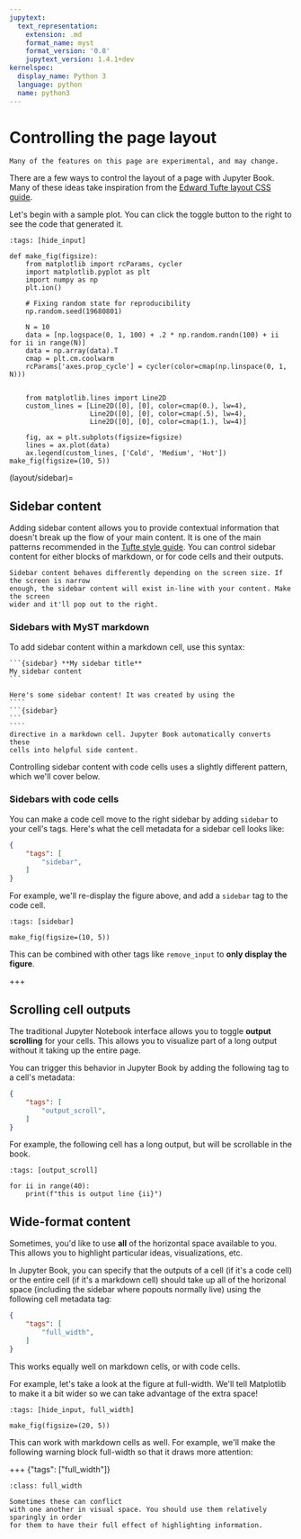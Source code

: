 ```yaml
---
jupytext:
  text_representation:
    extension: .md
    format_name: myst
    format_version: '0.8'
    jupytext_version: 1.4.1+dev
kernelspec:
  display_name: Python 3
  language: python
  name: python3
---
```


# Controlling the page layout

```{warning}
Many of the features on this page are experimental, and may change.
```

There are a few ways to control the layout of a page with Jupyter Book. Many of these
ideas take inspiration from the [Edward Tufte layout CSS guide](https://edwardtufte.github.io/tufte-css/).

Let's begin with a sample plot. You can click the toggle button to the right
to see the code that generated it.

```{code-cell} ipython3
:tags: [hide_input]

def make_fig(figsize):
    from matplotlib import rcParams, cycler
    import matplotlib.pyplot as plt
    import numpy as np
    plt.ion()

    # Fixing random state for reproducibility
    np.random.seed(19680801)

    N = 10
    data = [np.logspace(0, 1, 100) + .2 * np.random.randn(100) + ii for ii in range(N)]
    data = np.array(data).T
    cmap = plt.cm.coolwarm
    rcParams['axes.prop_cycle'] = cycler(color=cmap(np.linspace(0, 1, N)))


    from matplotlib.lines import Line2D
    custom_lines = [Line2D([0], [0], color=cmap(0.), lw=4),
                    Line2D([0], [0], color=cmap(.5), lw=4),
                    Line2D([0], [0], color=cmap(1.), lw=4)]

    fig, ax = plt.subplots(figsize=figsize)
    lines = ax.plot(data)
    ax.legend(custom_lines, ['Cold', 'Medium', 'Hot'])
make_fig(figsize=(10, 5))
```

(layout/sidebar)=
## Sidebar content

Adding sidebar content allows you to provide contextual information that doesn't break
up the flow of your main content. It is one of the main patterns recommended in the
[Tufte style guide](https://edwardtufte.github.io/tufte-css/). You can control
sidebar content for either blocks of markdown, or for code cells and their outputs.

```{note}
Sidebar content behaves differently depending on the screen size. If the screen is narrow
enough, the sidebar content will exist in-line with your content. Make the screen
wider and it'll pop out to the right.
```

### Sidebars with MyST markdown

To add sidebar content within a markdown cell, use this syntax:

````
```{sidebar} **My sidebar title**
My sidebar content
```
````

`````{sidebar} **For example**
Here's some sidebar content! It was created by using the
````
```{sidebar}
```
````
directive in a markdown cell. Jupyter Book automatically converts these
cells into helpful side content.
`````

Controlling sidebar content with code cells uses a slightly different pattern,
which we'll cover below.

### Sidebars with code cells

You can make a code cell move to the right sidebar by adding `sidebar` to your
cell's tags. Here's what the cell metadata for a sidebar cell looks like:

```json
{
    "tags": [
        "sidebar",
    ]
}
```

For example, we'll re-display the figure above, and add a `sidebar` tag to the code cell.

```{code-cell} ipython3
:tags: [sidebar]

make_fig(figsize=(10, 5))
```

This can be combined with other tags like `remove_input` to **only display the figure**.

+++

## Scrolling cell outputs

The traditional Jupyter Notebook interface allows you to toggle **output scrolling**
for your cells. This allows you to visualize part of a long output without it taking up
the entire page.

You can trigger this behavior in Jupyter Book by adding the following
tag to a cell's metadata:


```json
{
    "tags": [
        "output_scroll",
    ]
}
```

For example, the following cell has a long output, but will be scrollable in the book.

```{code-cell} ipython3
:tags: [output_scroll]

for ii in range(40):
    print(f"this is output line {ii}")
```

## Wide-format content

Sometimes, you'd like to use **all** of the horizontal space available to you. This allows
you to highlight particular ideas, visualizations, etc.

In Jupyter Book, you can specify that the outputs of a cell (if it's a code cell) or the entire
cell (if it's a markdown cell) should take up all of
the horizonal space (including the sidebar where popouts normally live) using the
following cell metadata tag:

```json
{
    "tags": [
        "full_width",
    ]
}
```

This works equally well on markdown cells, or with code cells.

For example, let's take a look at the figure at full-width. We'll tell Matplotlib
to make it a bit wider so we can take advantage of the extra space!

```{code-cell} ipython3
:tags: [hide_input, full_width]

make_fig(figsize=(20, 5))
```

This can work with markdown cells as well. For example, we'll make the following warning block full-width so that
it draws more attention:

+++ {"tags": ["full_width"]}

```{admonition} **Be careful about mixing popouts and full-width content**.
:class: full_width

Sometimes these can conflict
with one another in visual space. You should use them relatively sparingly in order
for them to have their full effect of highlighting information.
```
